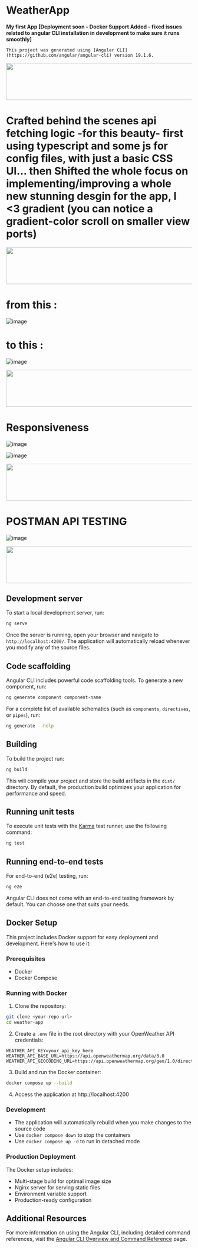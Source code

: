 # WeatherApp

**My first App [Deployment soon - Docker Support Added - fixed issues related to angular CLI installation in development to make sure it runs smoothly]**

`This project was generated using [Angular CLI](https://github.com/angular/angular-cli) version 19.1.6.`

  <img src="https://github.com/Govindv7555/Govindv7555/blob/main/49e76e0596857673c5c80c85b84394c1.gif" width="1000px" height="100px">

# Crafted behind the scenes api fetching logic -for this beauty- first using typescript and some js for config files, with just a basic CSS UI... then Shifted the whole focus on implementing/improving a whole new stunning desgin for the app, I <3 gradient (you can notice a gradient-color scroll on smaller view ports)

  <img src="https://github.com/Govindv7555/Govindv7555/blob/main/49e76e0596857673c5c80c85b84394c1.gif" width="1000px" height="100px">

# from this :

![image](https://github.com/user-attachments/assets/5c3ab8ed-4745-4e18-93cd-b50d1bb43651)

# to this :

![image](https://github.com/user-attachments/assets/7e37d833-fd5d-4fa6-b517-05105bed74b4)

  <img src="https://github.com/Govindv7555/Govindv7555/blob/main/49e76e0596857673c5c80c85b84394c1.gif" width="1000px" height="100px">

# Responsiveness

![image](https://github.com/user-attachments/assets/4414a7af-22cd-4a1c-b243-dd42b5b39cbd)

![image](https://github.com/user-attachments/assets/5968c94d-11e8-49d1-abec-2f1ecbbdbe5e)

  <img src="https://github.com/Govindv7555/Govindv7555/blob/main/49e76e0596857673c5c80c85b84394c1.gif" width="1000px" height="100px">

# POSTMAN API TESTING

![image](https://github.com/user-attachments/assets/f62a37d1-781a-41a3-8507-52b903750aad)

  <img src="https://github.com/Govindv7555/Govindv7555/blob/main/49e76e0596857673c5c80c85b84394c1.gif" width="1000px" height="100px">

## Development server

To start a local development server, run:

```bash
ng serve
```

Once the server is running, open your browser and navigate to `http://localhost:4200/`. The application will automatically reload whenever you modify any of the source files.

## Code scaffolding

Angular CLI includes powerful code scaffolding tools. To generate a new component, run:

```bash
ng generate component component-name
```

For a complete list of available schematics (such as `components`, `directives`, or `pipes`), run:

```bash
ng generate --help
```

## Building

To build the project run:

```bash
ng build
```

This will compile your project and store the build artifacts in the `dist/` directory. By default, the production build optimizes your application for performance and speed.

## Running unit tests

To execute unit tests with the [Karma](https://karma-runner.github.io) test runner, use the following command:

```bash
ng test
```

## Running end-to-end tests

For end-to-end (e2e) testing, run:

```bash
ng e2e
```

Angular CLI does not come with an end-to-end testing framework by default. You can choose one that suits your needs.

## Docker Setup

This project includes Docker support for easy deployment and development. Here's how to use it:

### Prerequisites

- Docker
- Docker Compose

### Running with Docker

1. Clone the repository:

```bash
git clone <your-repo-url>
cd weather-app
```

2. Create a `.env` file in the root directory with your OpenWeather API credentials:

```env
WEATHER_API_KEY=your_api_key_here
WEATHER_API_BASE_URL=https://api.openweathermap.org/data/3.0
WEATHER_API_GEOCODING_URL=https://api.openweathermap.org/geo/1.0/direct
```

3. Build and run the Docker container:

```bash
docker compose up --build
```

4. Access the application at http://localhost:4200

### Development

- The application will automatically rebuild when you make changes to the source code
- Use `docker compose down` to stop the containers
- Use `docker compose up -d` to run in detached mode

### Production Deployment

The Docker setup includes:

- Multi-stage build for optimal image size
- Nginx server for serving static files
- Environment variable support
- Production-ready configuration

## Additional Resources

For more information on using the Angular CLI, including detailed command references, visit the [Angular CLI Overview and Command Reference](https://angular.dev/tools/cli) page.
